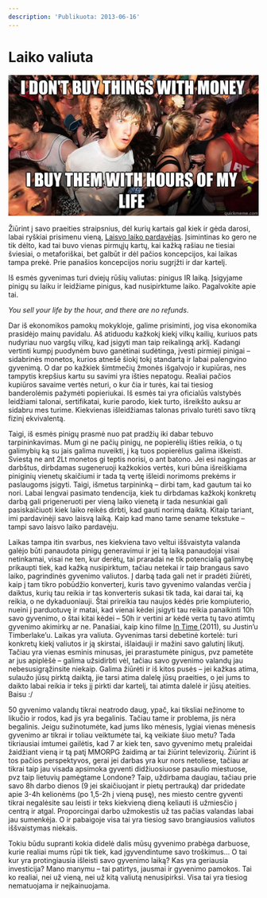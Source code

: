 ```yaml
---
description: 'Publikuota: 2013-06-16'
---
```


# Laiko valiuta

![](../../.gitbook/assets/3uv4kc.jpg)

Žiūrint į savo praeities straipsnius, dėl kurių kartais gal kiek ir gėda darosi, labai ryškiai prisimenu vieną, [Laisvo laiko pardavėjas](laisvo-laiko-pardavejas.md). Įsimintinas ko gero ne tik dėlto, kad tai buvo vienas pirmųjų kartų, kai kažką rašiau ne tiesiai šviesiai, o metaforiškai, bet galbūt ir dėl pačios koncepcijos, kai laikas tampa prekė. Prie panašios koncepcijos noriu sugrįžti ir dar kartelį.

Iš esmės gyvenimas turi dviejų rūšių valiutas: pinigus IR laiką. Įsigyjame pinigų su laiku ir leidžiame pinigus, kad nusipirktume laiko. Pagalvokite apie tai.

_You sell your life by the hour, and there are no refunds_.

Dar iš ekonomikos pamokų mokykloje, galime prisiminti, jog visa ekonomika prasidėjo mainų pavidalu. Aš atiduodu kažkokį kiekį vilkų kailių, kuriuos pats nudyriau nuo vargšų vilkų, kad įsigyti man taip reikalingą arklį. Kadangi vertinti kumpį puodynėm buvo ganėtinai sudėtinga, įvesti pirmieji pinigai – sidabrinės monetos, kurios atnešė šiokį tokį standartą ir labai palengvino gyvenimą. O dar po kažkiek šimtmečių žmonės išgalvojo ir kupiūras, nes tampytis krepšius kartu su savimi yra išties nepatogu. Realiai pačios kupiūros savaime vertės neturi, o kur čia ir turės, kai tai tiesiog banderolėmis pažymėti popieriukai. Iš esmės tai yra oficialūs valstybės leidžiami talonai, sertifikatai, kurie parodo, kiek turto, išreikšto auksu ar sidabru mes turime. Kiekvienas išleidžiamas talonas privalo turėti savo tikrą fizinį ekvivalentą.

Taigi, iš esmės pinigų prasmė nuo pat pradžių iki dabar tebuvo tarpininkavimas. Mum gi ne pačių pinigų, ne popierėlių išties reikia, o tų galimybių ką su jais galima nuveikti, į ką tuos popierėlius galima iškeisti. Sviestą ne ant 2Lt monetos gi teptis norisi, o ant batono. Jei esi nagingas ar darbštus, dirbdamas sugeneruoji kažkokios vertės, kuri būna išreiškiama piniginių vienetų skaičiumi ir tada tą vertę išleidi norimoms prekėms ir paslaugoms įsigyti. Taigi, išmetus tarpininką – dirbi tam, kad gautum tai ko nori. Labai lengvai pasimato tendencija, kiek tu dirbdamas kažkokį konkretų darbą gali prigeneruoti per vieną laiko vienetą ir tada nesunkiai gali pasiskaičiuoti kiek laiko reikės dirbti, kad gauti norimą daiktą. Kitaip tariant, imi pardavinėji savo laisvą laiką. Kaip kad mano tame sename tekstuke – tampi savo laisvo laiko pardavėju.

Laikas tampa itin svarbus, nes kiekviena tavo veltui iššvaistyta valanda galėjo būti panaudota pinigų generavimui ir jei tą laiką panaudojai visai netinkamai, visai ne ten, kur derėtų, tai praradai ne tik potencialią galimybę prikaupti tiek, kad  kažką nusipirktum, tačiau netekai ir taip brangaus savo laiko, pagrindinės gyvenimo valiutos. Į darbą tada gali net ir pradėti žiūrėti, kaip į tam tikro pobūdžio konverterį, kuris tavo gyvenimo valandas verčia į daiktus, kurių tau reikia ir tas konverteris sukasi tik tada, kai darai tai, ką reikia, o ne dykaduoniauji. Štai prireikia tau naujos kėdės prie kompiuterio, nueini į parduotuvę ir matai, kad vienai kėdei įsigyti tau reikia panaikinti 10h savo gyvenimo, o štai kitai kėdei – 50h ir vertini ar kėdė verta tų tavo atimtų gyvenimo akimirkų ar ne. Panašiai, kaip kino filme [In Time ](http://www.imdb.com/title/tt1637688/)\(2011\), su Justin’u Timberlake’u. Laikas yra valiuta. Gyvenimas tarsi debetinė kortelė: turi konkretų kiekį valiutos ir ją skirstai, išlaidauji ir mažini savo galutinį likutį. Tačiau yra vienas esminis minusas, jei prarastumėte pinigus, pvz pametėte ar jus apiplėšė – galima užsidirbti vėl, tačiau savo gyvenimo valandų jau nebesusigrąžinsite niekaip. Galima žiūrėti ir iš kitos pusės – jei kažkas atima, sulaužo jūsų pirktą daiktą, jie tarsi atima dalelę jūsų praeities, o jei jums to daikto labai reikia ir teks jį pirkti dar kartelį, tai atimta dalelė ir jūsų ateities. Baisu :/

50 gyvenimo valandų tikrai neatrodo daug, ypač, kai tiksliai nežinome to likučio ir rodos, kad jis yra begalinis. Tačiau tame ir problema, jis nėra begalinis. Jeigu sužinotumėte, kad jums liko mėnesis, lygiai vienas mėnesis gyvenimo ar tikrai ir toliau veiktumėte tai, ką veikiate šiuo metu? Tada tikriausiai imtumei gailėtis, kad 7 ar kiek ten, savo gyvenimo metų praleidai žaidžiant vieną ir tą patį MMORPG žaidimą ar tai žiūrint televizorių.  Žiūrint iš tos pačios perspektyvos, gerai jei darbas yra kur nors netoliese, tačiau ar tikrai taip jau visada apsimoka gyventi didžiuosiuose pasaulio miestuose, pvz taip lietuvių pamėgtame Londone? Taip, uždirbama daugiau, tačiau prie savo 8h darbo dienos \(9 jei skaičiuojant ir pietų pertrauką\) dar pridedate apie 3-4h kelionėms \(po 1,5-2h į vieną pusę\), nes miesto centre gyventi tikrai negalėsite sau leisti ir teks kiekvieną dieną keliauti iš užmiesčio į centrą ir atgal. Proporcingai darbo užmokestis už tas pačias valandas labai jau sumenkėja. O ir pabaigoje visa tai yra tiesiog savo brangiausios valiutos iššvaistymas niekais.

Tokiu būdu supranti kokia didelė dalis mūsų gyvenimo prabėga darbuose, kurie realiai mums rūpi tik tiek, kad įgyvendintume savo troškimus… O tai kur yra protingiausia išleisti savo gyvenimo laiką? Kas yra geriausia investicija? Mano manymu – tai patirtys, jausmai ir gyvenimo pamokos. Tai ko realiai, nei už vieną, nei už kitą valiutą nenusipirksi. Visa tai yra tiesiog nematuojama ir neįkainuojama.

